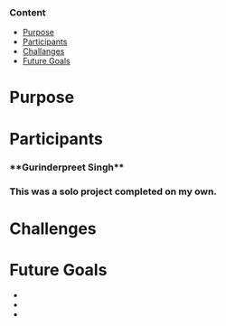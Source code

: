 <h3>Content</h3>
<ul>
<li><a href="https://github.com/Gurinderp/codequiz#purpose">Purpose</a></li>
<li><a href="https://github.com/Gurinderp/codequiz#participants">Participants</a></li>
<li><a href="https://github.com/Gurinderp/codequiz#challenges">Challanges</a></li>
<li><a href="https://github.com/Gurinderp/codequiz#future-goals">Future Goals</a></li>
</ul>

<h1>Purpose</h1>
<h3></h3>
<h1>Participants</h1>
<h3>**Gurinderpreet Singh**</h3>
<h3>This was a solo project completed on my own.</h3>
<h1>Challenges</h1>
<h3></h3>
<h1>Future Goals</h1>
<ul>
<li></li>
<li></li>
<li></li>
</ul>
<h3></h3>
